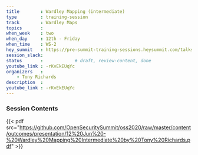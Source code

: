 ```yaml
---
title        : Wardley Mapping (intermediate)
type         : training-session
track        : Wardley Maps
topics       : 
when_week    : two
when_day     : 12th - Friday
when_time    : WS-2
hey_summit   : https://pre-summit-training-sessions.heysummit.com/talks/introduction-to-wardley-mapping-3/
session_slack:
status       :            # draft, review-content, done
youtube_link : -rKvEkEUqYc
organizers   : 
    - Tony Richards
description  : 
youtube_link : -rKvEkEUqYc
---
```



### Session Contents

{{< pdf src="https://github.com/OpenSecuritySummit/oss2020/raw/master/content/outcomes/presentation/12%20Jun%20-%20Wardley%20Mapping%20Intermediate%20by%20Tony%20Richards.pdf" >}}
